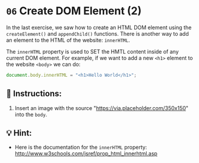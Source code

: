 # `06` Create DOM Element (2)

In the last exercise, we saw how to create an HTML DOM element using the `createElement()` and `appendChild()` functions. There is another way to add an element to the HTML of the website: `innerHTML`.

The `innerHTML` property is used to SET the HMTL content inside of any current DOM element. For example, if we want to add a new `<h1>` element to the website `<body>` we can do:

```js
document.body.innerHTML = "<h1>Hello World</h1>";
```

## 📝 Instructions:

1. Insert an image with the source "https://via.placeholder.com/350x150" into the `body`.

## 💡 Hint:

+ Here is the documentation for the `innerHTML` property: http://www.w3schools.com/jsref/prop_html_innerhtml.asp
